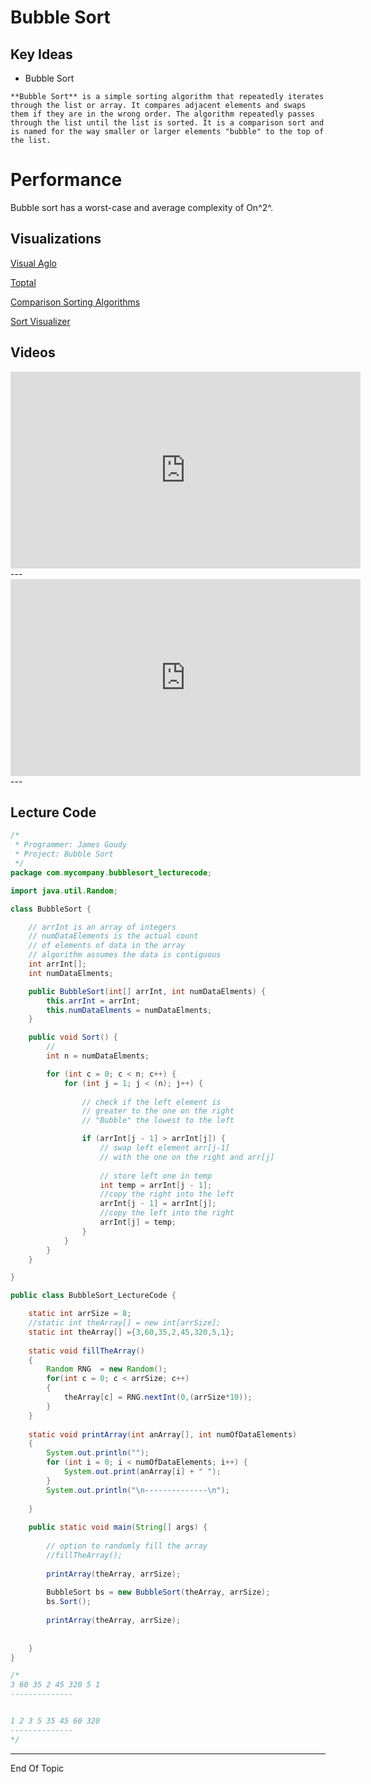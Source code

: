 # Bubble Sort

## Key Ideas

* Bubble Sort



```{admonition} Definition
**Bubble Sort** is a simple sorting algorithm that repeatedly iterates through the list or array. It compares adjacent elements and swaps them if they are in the wrong order. The algorithm repeatedly passes through the list until the list is sorted. It is a comparison sort and is named for the way smaller or larger elements "bubble" to the top of the list.
```



# Performance

Bubble sort has a worst-case and average complexity of On^2^.



##  Visualizations

[Visual Aglo](https://visualgo.net/en/sorting)

[Toptal](https://www.toptal.com/developers/sorting-algorithms)

[Comparison Sorting Algorithms](https://www.cs.usfca.edu/~galles/visualization/ComparisonSort.html)

[Sort Visualizer](https://www.sortvisualizer.com/)



## Videos

<iframe width="560" height="315" src="https://www.youtube.com/embed/xli_FI7CuzA" title="YouTube video player" frameborder="0" allow="accelerometer; autoplay; clipboard-write; encrypted-media; gyroscope; picture-in-picture" allowfullscreen></iframe>
---

<iframe width="560" height="315" src="https://www.youtube.com/embed/lyZQPjUT5B4" title="YouTube video player" frameborder="0" allow="accelerometer; autoplay; clipboard-write; encrypted-media; gyroscope; picture-in-picture" allowfullscreen></iframe>
---



## Lecture Code

```java
/*
 * Programmer: James Goudy
 * Project: Bubble Sort
 */
package com.mycompany.bubblesort_lecturecode;

import java.util.Random;

class BubbleSort {

    // arrInt is an array of integers
    // numDataElements is the actual count 
    // of elements of data in the array
    // algorithm assumes the data is contiguous
    int arrInt[];
    int numDataElments;

    public BubbleSort(int[] arrInt, int numDataElments) {
        this.arrInt = arrInt;
        this.numDataElments = numDataElments;
    }

    public void Sort() {
        // 
        int n = numDataElments;

        for (int c = 0; c < n; c++) {
            for (int j = 1; j < (n); j++) {
                
                // check if the left element is 
                // greater to the one on the right
                // "Bubble" the lowest to the left

                if (arrInt[j - 1] > arrInt[j]) {
                    // swap left element arr[j-1]
                    // with the one on the right and arr[j]
                    
                    // store left one in temp
                    int temp = arrInt[j - 1];
                    //copy the right into the left
                    arrInt[j - 1] = arrInt[j];
                    //copy the left into the right
                    arrInt[j] = temp;
                }
            }
        }
    }

}

public class BubbleSort_LectureCode {

    static int arrSize = 8;
    //static int theArray[] = new int[arrSize];
    static int theArray[] ={3,60,35,2,45,320,5,1}; 
    
    static void fillTheArray()
    {
        Random RNG  = new Random();
        for(int c = 0; c < arrSize; c++)
        {
            theArray[c] = RNG.nextInt(0,(arrSize*10));
        }
    }
    
    static void printArray(int anArray[], int numOfDataElements)
    {
        System.out.println("");
        for (int i = 0; i < numOfDataElements; i++) {
            System.out.print(anArray[i] + " ");
        }
        System.out.println("\n--------------\n");
        
    }
    
    public static void main(String[] args) {
       
        // option to randomly fill the array
        //fillTheArray();
        
        printArray(theArray, arrSize);
        
        BubbleSort bs = new BubbleSort(theArray, arrSize);
        bs.Sort();
        
        printArray(theArray, arrSize);
               
        
    }
}

/*
3 60 35 2 45 320 5 1 
--------------


1 2 3 5 35 45 60 320 
--------------
*/
```



---

End Of Topic


